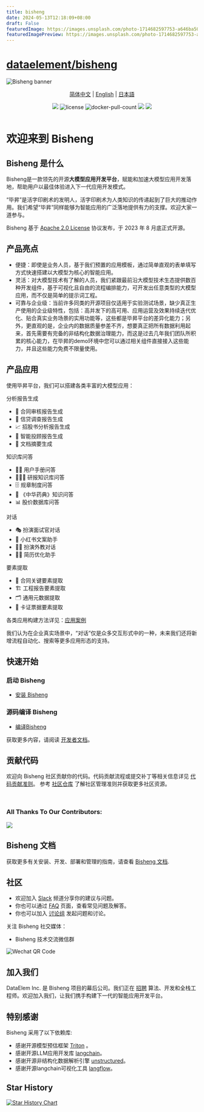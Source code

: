 ```yaml
---
title: bisheng
date: 2024-05-13T12:18:09+08:00
draft: False
featuredImage: https://images.unsplash.com/photo-1714682597753-a646ba506cee?ixid=M3w0NjAwMjJ8MHwxfHJhbmRvbXx8fHx8fHx8fDE3MTU1NzM4MjJ8&ixlib=rb-4.0.3
featuredImagePreview: https://images.unsplash.com/photo-1714682597753-a646ba506cee?ixid=M3w0NjAwMjJ8MHwxfHJhbmRvbXx8fHx8fHx8fDE3MTU1NzM4MjJ8&ixlib=rb-4.0.3
---
```


# [dataelement/bisheng](https://github.com/dataelement/bisheng)

<img src="https://www.dataelem.com/nstatic/bisheng.png" alt="Bisheng banner">

<p align="center">
  <a href="./README.md">简体中文</a> |
  <a href="./README_ENG.md">English</a> |
  <a href="./README_JPN.md">日本語</a>
</p>
<p align="center">
    <a href="https://dataelem.feishu.cn/wiki/ZxW6wZyAJicX4WkG0NqcWsbynde"><img src="https://img.shields.io/badge/docs-Wiki-brightgreen"></a>
    <img src="https://img.shields.io/github/license/dataelement/bisheng" alt="license"/>
    <img src="https://img.shields.io/docker/pulls/dataelement/bisheng-frontend" alt="docker-pull-count" />
    <a href=""><img src="https://img.shields.io/github/last-commit/dataelement/bisheng"></a>
    <a href="https://star-history.com/#dataelement/bisheng&Timeline"><img src="https://img.shields.io/github/stars/dataelement/bisheng?color=yellow"></a> 
</p>


<div class="column" align="middle">
  <!-- <a href="https://bisheng.slack.com/join/shared_invite/"> -->
    <!-- <img src="https://img.shields.io/badge/Join-Slack-orange" alt="join-slack"/> -->
  </a>
  <!-- <img src="https://img.shields.io/github/license/bisheng-io/bisheng" alt="license"/> -->
  <!-- <img src="https://img.shields.io/docker/pulls/bisheng-io/bisheng" alt="docker-pull-count" /> -->
</div>

# 欢迎来到 Bisheng

## Bisheng 是什么

Bisheng是一款领先的开源<b>大模型应用开发平台</b>，赋能和加速大模型应用开发落地，帮助用户以最佳体验进入下一代应用开发模式。

“毕昇”是活字印刷术的发明人，活字印刷术为人类知识的传递起到了巨大的推动作用。我们希望“毕昇”同样能够为智能应用的广泛落地提供有力的支撑。欢迎大家一道参与。

Bisheng 基于 [Apache 2.0 License](https://github.com/dataelement/bisheng/blob/main/LICENSE) 协议发布，于 2023 年 8 月底正式开源。


## 产品亮点

- 便捷：即使是业务人员，基于我们预置的应用模板，通过简单直观的表单填写方式快速搭建以大模型为核心的智能应用。
- 灵活：对大模型技术有了解的人员，我们紧跟最前沿大模型技术生态提供数百种开发组件，基于可视化且自由的流程编排能力，可开发出任意类型的大模型应用，而不仅是简单的提示词工程。
- 可靠与企业级：当前许多同类的开源项目仅适用于实验测试场景，缺少真正生产使用的企业级特性，包括：高并发下的高可用、应用运营及效果持续迭代优化、贴合真实业务场景的实用功能等，这些都是毕昇平台的差异化能力；另外，更直观的是，企业内的数据质量参差不齐，想要真正把所有数据利用起来，首先需要有完备的非结构化数据治理能力，而这是过去几年我们团队所积累的核心能力，在毕昇的demo环境中您可以通过相关组件直接接入这些能力，并且这些能力免费不限量使用。


## 产品应用

使用毕昇平台，我们可以搭建各类丰富的大模型应用：

分析报告生成

- 📃   合同审核报告生成
- 🏦   信贷调查报告生成
- 📈   招股书分析报告生成
- 💼   智能投顾报告生成
- 👀   文档摘要生成


知识库问答
- 👩‍💻  用户手册问答
- 👩🏻‍🔬  研报知识库问答
- 🗄  规章制度问答
- 💊  《中华药典》知识问答
- 📊  股价数据库问答


对话
- 🎭  扮演面试官对话
- 📍  小红书文案助手
- 👩‍🎤  扮演外教对话
- 👨‍🏫  简历优化助手


要素提取

- 📄  合同关键要素提取
- 🏗️  工程报告要素提取
- 🗂️  通用元数据提取
- 🎫  卡证票据要素提取


各类应用构建方法详见：[应用案例](https://m7a7tqsztt.feishu.cn/wiki/ZfkmwLPfeiAhQSkK2WvcX87unxc)

我们认为在企业真实场景中，“对话”仅是众多交互形式中的一种，未来我们还将新增流程自动化、搜索等更多应用形态的支持。


## 快速开始

### 启动 Bisheng

- [安装 Bisheng](https://m7a7tqsztt.feishu.cn/wiki/BSCcwKd4Yiot3IkOEC8cxGW7nPc)


### 源码编译 Bisheng

- [编译Bisheng](https://dataelem.feishu.cn/wiki/EKdDw0IkyiNSAEkzc29cqKnmn7c)

获取更多内容，请阅读 [开发者文档](https://m7a7tqsztt.feishu.cn/wiki/ITmJwMXVliBnzpkW3nkcqPVrnse)。


## 贡献代码

欢迎向 Bisheng 社区贡献你的代码。代码贡献流程或提交补丁等相关信息详见 
[代码贡献准则](https://github.com/dataelement/bisheng/blob/main/CONTRIBUTING.md)。
参考 [社区仓库](https://github.com/dataelement/community) 了解社区管理准则并获取更多社区资源。

<!-- ### All contributors -->

<!-- Do not remove end of hero-bot -->
<br>

### All Thanks To Our Contributors:
<a href="https://github.com/dataelement/bisheng/graphs/contributors">
  <img src="https://contrib.rocks/image?repo=dataelement/bisheng" />
</a>

## Bisheng 文档

获取更多有关安装、开发、部署和管理的指南，请查看 [Bisheng 文档](https://m7a7tqsztt.feishu.cn/wiki/ZxW6wZyAJicX4WkG0NqcWsbynde).


## 社区

- 欢迎加入 [Slack](https://www.dataelem.com/) 频道分享你的建议与问题。
- 你也可以通过 [FAQ](https://m7a7tqsztt.feishu.cn/wiki/XdGCwkDJviC0Z8klbdbcF790n9b) 页面，查看常见问题及解答。
- 你也可以加入 [讨论组](https://github.com/dataelement/bisheng/discussions) 发起问题和讨论。


<!-- 订阅 Bisheng 邮件：

- [Technical Steering Committee](https://www.dataelem.com/)
- [Technical Discussions](https://www.dataelem.com/)
- [Announcement](https://www.dataelem.com/) -->

关注 Bisheng 社交媒体：

<!-- - [知乎](https://www.zhihu.com/org/bisheng-io)
- [CSDN](http://bishengio.blog.csdn.net/)
- [Bilibili](http://space.bilibili.com/xxxxx) -->
- Bisheng 技术交流微信群

<img src="https://www.dataelem.com/nstatic/qrcode.png" alt="Wechat QR Code">

## 加入我们

DataElem Inc. 是 Bisheng 项目的幕后公司。我们正在 [招聘](https://www.dataelem.com/contact/team) 算法、开发和全栈工程师。欢迎加入我们，让我们携手构建下一代的智能应用开发平台。


## 特别感谢

Bisheng 采用了以下依赖库:

- 感谢开源模型预估框架 [Triton](https://github.com/triton-inference-server) 。
- 感谢开源LLM应用开发库 [langchain](https://github.com/langchain-ai/langchain)。
- 感谢开源非结构化数据解析引擎 [unstructured](https://github.com/Unstructured-IO/unstructured)。
- 感谢开源langchain可视化工具 [langflow](https://github.com/logspace-ai/langflow)。


## Star History

[![Star History Chart](https://api.star-history.com/svg?repos=dataelement/bisheng&type=Date)](https://star-history.com/#dataelement/bisheng&Date)
